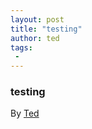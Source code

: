 ```yaml
---
layout: post
title: "testing"
author: ted
tags:
 -
---
```


### testing

<span class='author'>By <a href=''>Ted</a></span>
